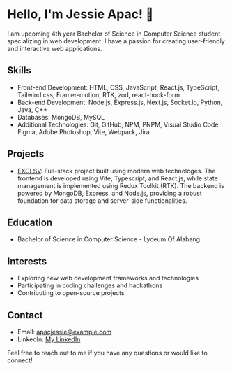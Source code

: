 # Hello, I'm Jessie Apac! 👋

I am upcoming 4th year Bachelor of Science in Computer Science student specializing in web development. I have a passion for creating user-friendly and interactive web applications. 

## Skills

- Front-end Development: HTML, CSS, JavaScript, React.js, TypeScript, Tailwind css, Framer-motion, RTK, zod, react-hook-form
- Back-end Development: Node.js, Express.js, Next.js, Socket.io, Python, Java, C++
- Databases: MongoDB, MySQL
- Additional Technologies: Git, GitHub, NPM, PNPM, Visual Studio Code, Figma, Adobe Photoshop, Vite, Webpack, Jira

## Projects

- [EXCLSV](https://exclsv.vercel.app): Full-stack project built using modern web technologes. The frontend is developed using Vite, Typescript, and React.js, while state management is implemented using Redux Toolkit (RTK). The backend is powered by MongoDB, Express, and Node.js, providing a robust foundation for data storage and server-side functionalities.

## Education

- Bachelor of Science in Computer Science - Lyceum Of Alabang

## Interests

- Exploring new web development frameworks and technologies
- Participating in coding challenges and hackathons
- Contributing to open-source projects

## Contact

- Email: apacjessie@example.com
- LinkedIn: [My LinkedIn](https://www.linkedin.com/in/jessie-apac-72154023a/)

Feel free to reach out to me if you have any questions or would like to connect!


